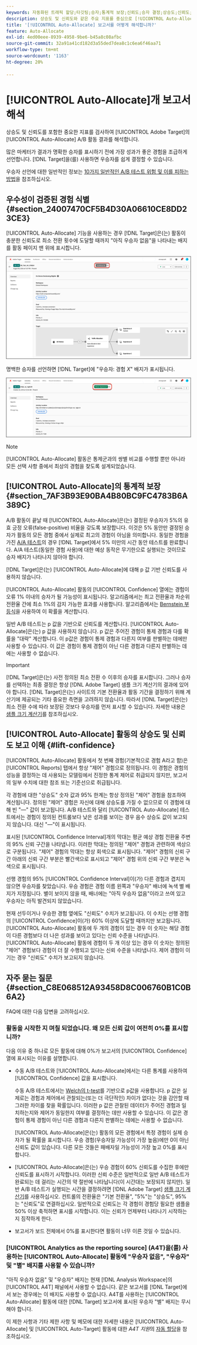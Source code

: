 ```yaml
---
keywords: 자동화된 트래픽 할당;타깃팅;승자;통계적 보장;신뢰도;승자 결정;상승도;신뢰도;기본값;기본 경험;자동 할당;자동 할당
description: 상승도 및 신뢰도와 같은 주요 지표를 중심으로 [!UICONTROL Auto-Allocate] A/B 활동 결과를 해석하는 방법을 알아봅니다.
title: '[!UICONTROL Auto-Allocate] 보고서를 어떻게 해석합니까?'
feature: Auto-Allocate
exl-id: 4ed00eee-8939-4958-9be6-b45a8c08afbc
source-git-commit: 32a91a41cd182d3a55ded7dea8c1c6ea6f46aa71
workflow-type: tm+mt
source-wordcount: '1163'
ht-degree: 20%

---
```


# [!UICONTROL Auto-Allocate]개 보고서 해석

상승도 및 신뢰도를 포함한 중요한 지표를 검사하여 [!UICONTROL Adobe Target]의 [!UICONTROL Auto-Allocate] A/B 활동 결과를 해석합니다.

많은 마케터가 결과가 명확한 승자를 표시하기 전에 가장 성과가 좋은 경험을 조급하게 선언합니다. [!DNL Target]을(를) 사용하면 우승자를 쉽게 결정할 수 있습니다.

우승자 선언에 대한 일반적인 정보는 [10가지 일반적인 A/B 테스트 위험 및 이를 피하는 방법](/help/main/c-activities/t-test-ab/common-ab-testing-pitfalls.md)을 참조하십시오.

## 우수성이 검증된 경험 식별 {#section_24007470CF5B4D30A06610CE8DD23CE3}

[!UICONTROL Auto-Allocate] 기능을 사용하는 경우 [!DNL Target]은(는) 활동이 충분한 신뢰도로 최소 전환 횟수에 도달할 때까지 &quot;아직 우승자 없음&quot;을 나타내는 배지를 활동 페이지 맨 위에 표시합니다.

![우승자 배지 없음](/help/main/c-activities/automated-traffic-allocation/assets/no-winner-new.png)

명백한 승자를 선언하면 [!DNL Target]에 &quot;우승자: 경험 *X*&quot; 배지가 표시됩니다.

![우승자 배지](/help/main/c-activities/automated-traffic-allocation/assets/winner-new.png)

>[!NOTE]
>
>[!UICONTROL Auto-Allocate] 활동은 통제군과의 쌍별 비교를 수행할 뿐만 아니라 모든 선택 사항 중에서 최상의 경험을 찾도록 설계되었습니다.

## [!UICONTROL Auto-Allocate]의 통계적 보장 {#section_7AF3B93E90BA4B80BC9FC4783B6A389C}

A/B 활동이 끝날 때 [!UICONTROL Auto-Allocate]은(는) 결정된 우승자가 5%의 유효 긍정 오류(false-positive) 비율을 갖도록 보장합니다. 이것은 5% 동안만 결정된 승자가 활동의 모든 경험 중에서 실제로 최고의 경험이 아님을 의미합니다. 동일한 경험을 가진 [A/A 테스트](/help/main/c-activities/t-test-ab/aa-testing.md)의 경우 [!DNL Target]에서 5% 미만의 시간 동안 테스트를 완료합니다. A/A 테스트(동일한 경험 사용)에 대한 예상 동작은 무기한으로 실행되는 것이므로 승자 배지가 나타나지 않아야 합니다.

[!DNL Target]은(는) [!UICONTROL Auto-Allocate]에 대해 p 값 기반 신뢰도를 사용하지 않습니다.

[!UICONTROL Auto-Allocate] 활동의 [!UICONTROL Confidence] 열에는 경험이 오류 1% 이내의 승자가 될 가능성이 표시됩니다. 알고리즘에서는 최고 전환율과 차순위 전환율 간에 최소 1%의 감지 가능한 효과를 사용합니다. 알고리즘에서는 [Bernstein 부등식](https://en.wikipedia.org/wiki/Bernstein_inequalities_%28probability_theory%29)을 사용하여 이 확률을 계산합니다.

일반 A/B 테스트는 p 값을 기반으로 신뢰도를 계산합니다. [!UICONTROL Auto-Allocate]은(는) p 값을 사용하지 않습니다. p 값은 주어진 경험이 통제 경험과 다를 확률을 &quot;대략&quot; 계산합니다. 이 p값은 경험이 통제 경험과 다른지 여부를 판별하는 데에만 사용할 수 있습니다. 이 값은 경험이 통제 경험이 아닌 다른 경험과 다른지 판별하는 데에는 사용할 수 없습니다.

>[!IMPORTANT]
>
>[!DNL Target]은(는) 사전 정의된 최소 전환 수 이후의 승자를 표시합니다. 그러나 승자를 선택하는 최종 결정은 항상 [!DNL Adobe Target] 샘플 크기 계산기의 결과에 있어야 합니다. [!DNL Target]은(는) 사이트의 기본 전환율과 활동 기간을 결정하기 위해 계산기에 제공되는 기타 중요한 측면을 고려하지 않습니다. 따라서 [!DNL Target]은(는) 최소 전환 수에 따라 보장된 것보다 우승자를 먼저 표시할 수 있습니다. 자세한 내용은 [샘플 크기 계산기](/help/main/c-activities/t-test-ab/sample-size-determination.md#section_6B8725BD704C4AFE939EF2A6B6E834E6)를 참조하십시오.

## [!UICONTROL Auto-Allocate] 활동의 상승도 및 신뢰도 보고 이해 {#lift-confidence}

[!UICONTROL Auto-Allocate] 활동에서 첫 번째 경험(기본적으로 경험 A라고 함)은 [!UICONTROL Reports] 탭에서 항상 &quot;제어&quot; 경험으로 정의됩니다. 이 경험은 경험의 성능을 결정하는 데 사용되는 모델링에서 진정한 통계 제어로 취급되지 않지만, 보고서의 일부 수치에 대한 참조 또는 기준선으로 취급됩니다.

각 경험에 대한 &quot;상승도&quot; 숫자 값과 95% 한계는 항상 정의된 &quot;제어&quot; 경험을 참조하여 계산됩니다. 정의된 &quot;제어&quot; 경험은 자신에 대해 상승도를 가질 수 없으므로 이 경험에 대해 빈 &quot;—&quot; 값이 보고됩니다. A/B 테스트와 달리 [!UICONTROL Auto-Allocate] 테스트에서는 경험이 정의된 컨트롤보다 낮은 성과를 보이는 경우 음수 상승도 값이 보고되지 않습니다. 대신 &quot;—&quot;이 표시됩니다.

표시된 [!UICONTROL Confidence Interval]개의 막대는 평균 예상 경험 전환율 주변의 95% 신뢰 구간을 나타냅니다. 이러한 막대는 정의된 &quot;제어&quot; 경험과 관련하여 색상으로 구분됩니다. &quot;제어&quot; 경험의 막대는 항상 회색으로 표시됩니다. &quot;제어&quot; 경험의 신뢰 구간 아래의 신뢰 구간 부분은 빨간색으로 표시되고 &quot;제어&quot; 경험 위의 신뢰 구간 부분은 녹색으로 표시됩니다.

선행 경험의 95% [!UICONTROL Confidence Interval]이(가) 다른 경험과 겹치지 않으면 우승자를 찾았습니다. 우승 경험은 경험 이름 왼쪽과 &quot;우승자&quot; 배너에 녹색 별 배지가 지정됩니다. 별이 보이지 않을 때, 배너에는 &quot;아직 우승자 없음&quot;이라고 쓰여 있고 우승자는 아직 발견되지 않았습니다.

현재 선두이거나 우승한 경험 옆에도 &quot;신뢰도&quot; 수치가 보고됩니다. 이 수치는 선행 경험의 [!UICONTROL Confidence]이(가) 60% 이상에 도달할 때까지만 보고됩니다. [!UICONTROL Auto-Allocate] 활동에 두 개의 경험이 있는 경우 이 숫자는 해당 경험이 다른 경험보다 더 나은 성과를 보이고 있다는 신뢰 수준을 나타냅니다. [!UICONTROL Auto-Allocate] 활동에 경험이 두 개 이상 있는 경우 이 숫자는 정의된 &quot;제어&quot; 경험보다 경험이 더 잘 수행되고 있다는 신뢰 수준을 나타냅니다. 제어 경험이 이기는 경우 &quot;신뢰도&quot; 수치가 보고되지 않습니다.

## 자주 묻는 질문 {#section_C8E068512A93458D8C006760B1C0B6A2}

FAQ에 대한 다음 답변을 고려하십시오.

### 활동을 시작한 지 며칠 되었습니다. 왜 모든 신뢰 값이 여전히 0%를 표시합니까?

다음 이유 중 하나로 모든 활동에 대해 0%가 보고서의 [!UICONTROL Confidence] 열에 표시되는 이유를 설명합니다.

* 수동 A/B 테스트와 [!UICONTROL Auto-Allocate]에서는 다른 통계를 사용하여 [!UICONTROL Confidence] 값을 표시합니다.

  수동 A/B 테스트에서는 [Welch의 t-test](https://en.wikipedia.org/wiki/Welch%27s_t-test)를 기반으로 p값을 사용합니다. p 값은 실제로는 경험과 제어에서 관찰되는(또는 더 극단적인) 차이가 없다는 것을 감안할 때 그러한 차이를 찾을 확률입니다. 이러한 p 값은 관찰된 데이터가 주어진 경험과 일치하는지와 제어가 동일한지 여부를 결정하는 데만 사용할 수 있습니다. 이 값은 경험이 통제 경험이 아닌 다른 경험과 다른지 판별하는 데에는 사용할 수 없습니다.

  [!UICONTROL Auto-Allocate]은(는) 활동의 모든 경험에서 특정 경험이 실제 승자가 될 확률을 표시합니다. 우승 경험(우승자일 가능성이 가장 높음)에만 0이 아닌 신뢰도 값이 있습니다. 다른 모든 것들은 패배자일 가능성이 가장 높고 0%를 표시합니다.

* [!UICONTROL Auto-Allocate]은(는) 우승 경험이 60% 신뢰도를 수집한 후에만 신뢰도를 표시하기 시작합니다. 이러한 신뢰 수준은 일반적으로 일반 A/B 테스트가 완료되는 데 걸리는 시간의 약 절반에 나타납니다(이 시간대는 보장되지 않지만). 일반 A/B 테스트가 실행되는 시간을 결정하려면 [!DNL Adobe Target] [샘플 크기 계산기](/help/main/c-activities/t-test-ab/sample-size-determination.md#section_6B8725BD704C4AFE939EF2A6B6E834E6)를 사용하십시오. 컨트롤의 전환율은 &quot;기본 전환율&quot;, &quot;5%&quot;는 &quot;상승도&quot;, 95%는 &quot;신뢰도&quot;로 연결하십시오. 일반적으로 신뢰도는 각 경험이 경험당 필요한 샘플을 50% 이상 축적하면 표시를 시작합니다. 이는 신뢰가 언제부터 나타나기 시작하는지 짐작하게 한다.

* 보고서가 보드 전체에서 0%를 표시한다면 활동이 너무 이른 것일 수 있습니다.

### [!UICONTROL Analytics as the reporting source] (A4T)을(를) 사용하는 [!UICONTROL Auto-Allocate] 활동에 &quot;우승자 없음&quot;, &quot;우승자&quot; 및 &quot;별&quot; 배지를 사용할 수 있습니까?

&quot;아직 우승자 없음&quot; 및 &quot;우승자&quot; 배지는 현재 [!DNL Analysis Workspace]의 [!UICONTROL A4T] 패널에서 사용할 수 없습니다. 같은 보고서를 [!DNL Target]에서 보는 경우에는 이 배지도 사용할 수 없습니다. A4T를 사용하는 [!UICONTROL Auto-Allocate] 활동에 대한 [!DNL Target] 보고서에 표시된 우승자 &quot;별&quot; 배지는 무시해야 합니다.

이 제한 사항과 기타 제한 사항 및 메모에 대한 자세한 내용은 [!UICONTROL Auto-Allocate] 및 [!UICONTROL Auto-Target] 활동에 대한 *A4T 지원*&#x200B;의 [자동 할당](/help/main/c-integrating-target-with-mac/a4t/a4t-at-aa.md#aa)을 참조하십시오.
